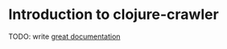 # Introduction to clojure-crawler

TODO: write [great documentation](http://jacobian.org/writing/what-to-write/)
